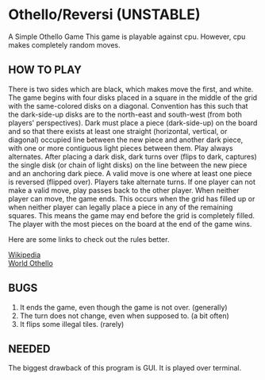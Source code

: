 # Othello/Reversi (UNSTABLE)
A Simple Othello Game
This game is playable against cpu. However, cpu makes completely random moves.

HOW TO PLAY
--
There is two sides which are black, which makes move the first, and white.
The game begins with four disks placed in a square in the middle of the grid with the same-colored disks on a diagonal.
Convention has this such that the dark-side-up disks are to the north-east and south-west (from both players' perspectives).
Dark must place a piece (dark-side-up) on the board and so that there exists at least one straight (horizontal, vertical, or diagonal) occupied line between the new piece and another dark piece, with one or more contiguous light pieces between them.
Play always alternates. After placing a dark disk, dark turns over (flips to dark, captures) the single disk (or chain of light disks) on the line between the new piece and an anchoring dark piece.
A valid move is one where at least one piece is reversed (flipped over).
Players take alternate turns. If one player can not make a valid move, play passes back to the other player. When neither player can move, the game ends.
This occurs when the grid has filled up or when neither player can legally place a piece in any of the remaining squares.
This means the game may end before the grid is completely filled.
The player with the most pieces on the board at the end of the game wins.

Here are some links to check out the rules better.

[Wikipedia](https://en.wikipedia.org/wiki/Reversi#Rules)<br>
[World Othello](https://www.worldothello.org/about/about-othello/othello-rules/official-rules/english)


BUGS
--
1) It ends the game, even though the game is not over. (generally)
2) The turn does not change, even when supposed to. (a bit often)
3) It flips some illegal tiles. (rarely)


NEEDED
--
The biggest drawback of this program is GUI.
It is played over terminal.
